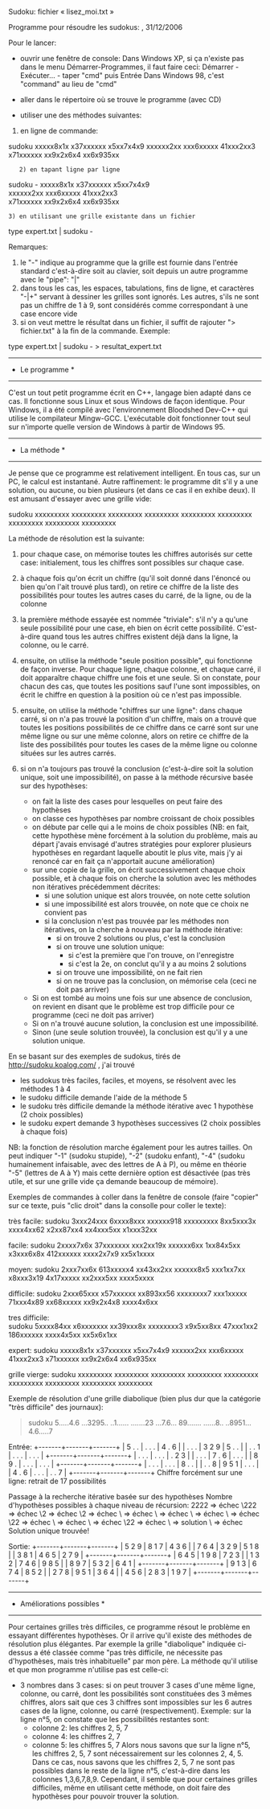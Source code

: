 Sudoku: fichier « lisez_moi.txt »

Programme pour résoudre les sudokus:
									, 31/12/2006

Pour le lancer:
  - ouvrir une fenêtre de console:
    Dans Windows XP, si ça n'existe pas dans
    le menu Démarrer-Programmes, il faut faire ceci:
	Démarrer - Exécuter... - taper "cmd" puis Entrée
    Dans Windows 98, c'est "command" au lieu de "cmd"

  - aller dans le répertoire où se trouve le programme (avec CD)

  - utiliser une des méthodes suivantes:

  1) en ligne de commande:

sudoku xxxxx8x1x x37xxxxxx x5xx7x4x9  xxxxxx2xx xxx6xxxxx 41xxx2xx3  x71xxxxxx xx9x2x6x4 xx6x935xx

	   2) en tapant ligne par ligne

sudoku -
xxxxx8x1x 
x37xxxxxx 
x5xx7x4x9  
xxxxxx2xx 
xxx6xxxxx 
41xxx2xx3  
x71xxxxxx 
xx9x2x6x4 
xx6x935xx

	3) en utilisant une grille existante dans un fichier

type expert.txt | sudoku -


Remarques:
  1) le "-" indique au programme que la grille est fournie dans l'entrée standard
     c'est-à-dire soit au clavier, soit depuis un autre programme avec le "pipe": "|"
  2) dans tous les cas, les espaces, tabulations, fins de ligne, et caractères "-|+" 
     servant à dessiner les grilles sont ignorés. Les autres, s'ils ne sont pas un
     chiffre de 1 à 9, sont considérés comme correspondant à une case encore vide
  3) si on veut mettre le résultat dans un fichier, il suffit de rajouter "> fichier.txt"
     à la fin de la commande. Exemple:

type expert.txt | sudoku - > resultat_expert.txt


****************
* Le programme *
****************

C'est un tout petit programme écrit en C++, langage bien adapté dans ce cas.
Il fonctionne sous Linux et sous Windows de façon identique.
Pour Windows, il a été compilé avec l'environnement Bloodshed Dev-C++ qui
utilise le compilateur Mingw-GCC.
L'exécutable doit fonctionner tout seul sur n'importe quelle version
de Windows à partir de Windows 95.

**************
* La méthode *
**************

Je pense que ce programme est relativement intelligent. En tous cas, sur un PC,
le calcul est instantané.
Autre raffinement: le programme dit s'il y a une solution, ou aucune, ou bien
plusieurs (et dans ce cas il en exhibe deux). Il est amusant d'essayer avec une
grille vide:

sudoku xxxxxxxxx xxxxxxxxx xxxxxxxxx  xxxxxxxxx xxxxxxxxx xxxxxxxxx  xxxxxxxxx xxxxxxxxx xxxxxxxxx


La méthode de résolution est la suivante:

 1) pour chaque case, on mémorise toutes les chiffres autorisés sur cette case:
    initialement, tous les chiffres sont possibles sur chaque case.

 2) à chaque fois qu'on écrit un chiffre (qu'il soit donné dans l'énoncé ou bien
    qu'on l'ait trouvé plus tard), on retire ce chiffre de la liste des possibilités
    pour toutes les autres cases du carré, de la ligne, ou de la colonne

 3) la première méthode essayée est nommée "triviale": s'il n'y a qu'une seule
    possibilité pour une case, eh bien on écrit cette possibilité. C'est-à-dire
    quand tous les autres chiffres existent déjà dans la ligne, la colonne, ou le carré.

 4) ensuite, on utilise la méthode "seule position possible", qui fonctionne de
    façon inverse. Pour chaque ligne, chaque colonne, et chaque carré, il doit
    apparaître chaque chiffre une fois et une seule. Si on constate, pour chacun
    des cas, que toutes les positions sauf l'une sont impossibles, on écrit le chiffre
    en question à la position où ce n'est pas impossible.

 5) ensuite, on utilise la méthode "chiffres sur une ligne": dans chaque carré, si
    on n'a pas trouvé la position d'un chiffre, mais on a trouvé que toutes les
    positions possibilités de ce chiffre dans ce carré sont sur une même ligne
    ou sur une même colonne, alors on retire ce chiffre de la liste des possibilités
    pour toutes les cases de la même ligne ou colonne situées sur les autres carrés.

 6) si on n'a toujours pas trouvé la conclusion (c'est-à-dire soit la solution unique,
    soit une impossibilité), on passe à la méthode récursive basée sur des hypothèses:

    - on fait la liste des cases pour lesquelles on peut faire des hypothèses
    - on classe ces hypothèses par nombre croissant de choix possibles
    - on débute par celle qui a le moins de choix possibles
        (NB: en fait, cette hypothèse mène forcément à la solution du problème,
         mais au départ j'avais envisagé d'autres stratégies pour explorer
         plusieurs hypothèses en regardant laquelle aboutit le plus vite,
         mais j'y ai renoncé car en fait ça n'apportait aucune amélioration)
    - sur une copie de la grille, on écrit successivement chaque choix possible,
      et à chaque fois on cherche la solution avec les méthodes non itératives
      précédemment décrites:
        - si une solution unique est alors trouvée, on note cette solution
        - si une impossibilité est alors trouvée, on note que ce choix ne convient pas
        - si la conclusion n'est pas trouvée par les méthodes non itératives, on
          la cherche à nouveau par la méthode itérative:
            - si on trouve 2 solutions ou plus, c'est la conclusion
            - si on trouve une solution unique:
                - si c'est la première que l'on trouve, on l'enregistre
                - si c'est la 2e, on conclut qu'il y a au moins 2 solutions
            - si on trouve une impossibilité, on ne fait rien
            - si on ne trouve pas la conclusion, on mémorise cela (ceci ne doit pas arriver)
    - Si on est tombé au moins une fois sur une absence de conclusion, on revient en
      disant que le problème est trop difficile pour ce programme (ceci ne doit pas arriver)
    - Si on n'a trouvé aucune solution, la conclusion est une impossibilité.
    - Sinon (une seule solution trouvée), la conclusion est qu'il y a une solution unique.

En se basant sur des exemples de sudokus, tirés de http://sudoku.koalog.com/ , j'ai trouvé
  - les sudokus très faciles, faciles, et moyens, se résolvent avec les méthodes 1 à 4
  - le sudoku difficile demande l'aide de la méthode 5
  - le sudoku très difficile demande la méthode itérative avec 1 hypothèse (2 choix possibles)
  - le sudoku expert demande 3 hypothèses successives (2 choix possibles à chaque fois)

NB: la fonction de résolution marche également pour les autres tailles. On peut indiquer
"-1" (sudoku stupide), "-2" (sudoku enfant), "-4" (sudoku humainement infaisable, avec des 
lettres de A à P), ou même en théorie "-5" (lettres de A à Y) mais cette dernière option 
est désactivée (pas très utile, et sur une grille vide ça demande beaucoup de mémoire).


Exemples de commandes à coller dans la fenêtre de console (faire "copier" sur ce texte,
puis "clic droit" dans la consolle pour coller le texte):

  très facile: 
sudoku 3xxx24xxx 6xxxx8xxx xxxxxx918  xxxxxxxxx 8xx5xxx3x xxxx4xx62  x2xx87xx4 xx4xxx5xx x1xxx32xx

  facile:
sudoku 2xxxx7x6x 37xxxxxxx xxx2xx19x  xxxxxx6xx 1xx84x5xx x3xxx6x8x  412xxxxxx xxxx2x7x9 xx5x1xxxx

  moyen: 
sudoku 2xxx7xx6x 613xxxxx4 xx43xx2xx  xxxxxx8x5 xxx1xx7xx x8xxx3x19  4x17xxxxx xx2xxx5xx xxxx5xxxx

  difficile: 
sudoku 2xxx65xxx x57xxxxxx xx893xx56  xxxxxxxx7 xxx1xxxxx 71xxx4x89  xx68xxxxx xx9x2x4x8 xxxx4x6xx

  tres difficile:  
sudoku 5xxxx84xx x6xxxxxxx xx39xxx8x  xxxxxxxx3 x9x5xx8xx 47xxx1xx2   186xxxxxx xxxx4x5xx xx5x6x1xx

  expert: 
sudoku xxxxx8x1x x37xxxxxx x5xx7x4x9  xxxxxx2xx xxx6xxxxx 41xxx2xx3  x71xxxxxx xx9x2x6x4 xx6x935xx

  grille vierge: 
sudoku xxxxxxxxx xxxxxxxxx xxxxxxxxx  xxxxxxxxx xxxxxxxxx xxxxxxxxx  xxxxxxxxx xxxxxxxxx xxxxxxxxx


Exemple de résolution d'une grille diabolique (bien plus dur que la catégorie "très difficile"
des journaux):

> sudoku 5.....4.6 ...3295.. ..1...... .......23 ...7.6... 89....... ......8.. ..8951... 4.6.....7

Entrée:
+-------+-------+-------+
| 5 . . | . . . | 4 . 6 |
| . . . | 3 2 9 | 5 . . |
| . . 1 | . . . | . . . |
+-------+-------+-------+
| . . . | . . . | . 2 3 |
| . . . | 7 . 6 | . . . |
| 8 9 . | . . . | . . . |
+-------+-------+-------+
| . . . | . . . | 8 . . |
| . . 8 | 9 5 1 | . . . |
| 4 . 6 | . . . | . . 7 |
+-------+-------+-------+
Chiffre forcément sur une ligne: retrait de 17 possibilités

Passage à la recherche itérative basée sur des hypothèses
Nombre d'hypothèses possibles à chaque niveau de récursion:
2222 => échec
   \222 => échec
      \2 => échec
       \2 => échec
        \ => échec
     \ => échec
    \ => échec
  \ => échec
 \22 => échec
   \ => échec
  \ => échec
\22 => échec
  \ => solution
 \ => échec
Solution unique trouvée!

Sortie:
+-------+-------+-------+
| 5 2 9 | 8 1 7 | 4 3 6 |
| 7 6 4 | 3 2 9 | 5 1 8 |
| 3 8 1 | 4 6 5 | 2 7 9 |
+-------+-------+-------+
| 6 4 5 | 1 9 8 | 7 2 3 |
| 1 3 2 | 7 4 6 | 9 8 5 |
| 8 9 7 | 5 3 2 | 6 4 1 |
+-------+-------+-------+
| 9 1 3 | 6 7 4 | 8 5 2 |
| 2 7 8 | 9 5 1 | 3 6 4 |
| 4 5 6 | 2 8 3 | 1 9 7 |
+-------+-------+-------+


***************************
* Améliorations possibles *
***************************

Pour certaines grilles très difficiles, ce programme résout le problème
en essayant différentes hypothèses. Or il arrive qu'il existe des méthodes
de résolution plus élégantes. Par exemple la grille "diabolique" indiquée
ci-dessus a été classée comme "pas très difficile, ne nécessite pas
d'hypothèses, mais très inhabituelle" par mon père. La méthode qu'il
utilise et que mon programme n'utilise pas est celle-ci:
  * 3 nombres dans 3 cases: si on peut trouver 3 cases d'une même ligne,
colonne, ou carré, dont les possibilités sont constituées des 3 mêmes
chiffres, alors sait que ces 3 chiffres sont impossibles sur les 6 autres
cases de la ligne, colonne, ou carré (respectivement).
  Exemple: sur la ligne n°5, on constate que les possibilités restantes sont:
    * colonne 2: les chiffres 2, 5, 7
    * colonne 4: les chiffres 2, 7
    * colonne 5: les chiffres 5, 7
  Alors nous savons que sur la ligne n°5, les chiffres 2, 5, 7 sont
  nécessairement sur les colonnes 2, 4, 5.
  Dans ce cas, nous savons que les chiffres 2, 5, 7 ne sont pas possibles
  dans le reste de la ligne n°5, c'est-à-dire dans les colonnes 1,3,6,7,8,9.
Cependant, il semble que pour certaines grilles difficiles, même en utilisant
cette méthode, on doit faire des hypothèses pour pouvoir trouver la solution.
